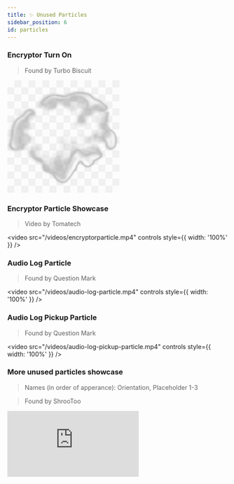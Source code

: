 ```yaml
---
title: ✨ Unused Particles
sidebar_position: 6
id: particles
---
```


### Encryptor Turn On
> Found by Turbo Biscuit

![](./encryptorblast.png)

### Encryptor Particle Showcase
> Video by Tomatech

<video
  src="/videos/encryptorparticle.mp4"
  controls
  style={{ width: '100%' }}
/>

### Audio Log Particle
> Found by Question Mark

<video
  src="/videos/audio-log-particle.mp4"
  controls
  style={{ width: '100%' }}
/>

### Audio Log Pickup Particle
> Found by Question Mark

<video
  src="/videos/audio-log-pickup-particle.mp4"
  controls
  style={{ width: '100%' }}
/>

### More unused particles showcase
> Names (in order of apperance): Orientation, Placeholder 1-3

> Found by ShrooToo

<iframe 
  src="https://www.youtube.com/embed/dqVTn9LYx2M" 
  style={{ aspectRatio: '16/9', width: '100%' }} 
  frameBorder="0" 
  allow="accelerometer; autoplay; clipboard-write; encrypted-media; gyroscope; picture-in-picture" 
  allowFullScreen 
/>

### Orientation Particle "Lasers"
> Found by Dart Frog

<video
  src="https://thumbs.gfycat.com/RealHappyFlea-mobile.mp4"
  autoPlay
  muted
  loop
  style={{ width: '100%' }}
/>